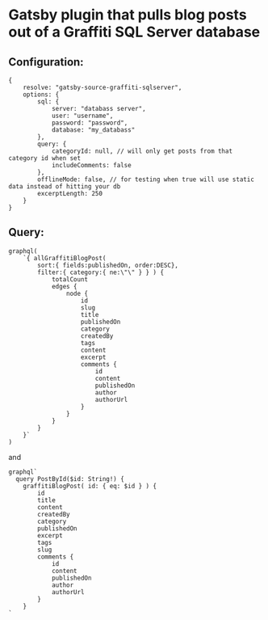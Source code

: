 # Gatsby plugin that pulls blog posts out of a Graffiti SQL Server database

## Configuration:

    {
    	resolve: "gatsby-source-graffiti-sqlserver",
      	options: {
      		sql: {
      			server: "databass server",
      			user: "username",
      			password: "password",
      			database: "my_databass"
      		},
      		query: {
      			categoryId: null, // will only get posts from that category id when set
      			includeComments: false
      		},
      		offlineMode: false, // for testing when true will use static data instead of hitting your db
      		excerptLength: 250
      	}
    }

## Query:

    graphql(
    	`{ allGraffitiBlogPost(
    		sort:{ fields:publishedOn, order:DESC},
    		filter:{ category:{ ne:\"\" } } ) {
    			totalCount
    			edges {
    				node {
    					id
    					slug
    					title
    					publishedOn
    					category
    					createdBy
    					tags
    					content
    					excerpt
    					comments {
          					id
          					content
          					publishedOn
          					author
          					authorUrl
          				}
    				}
    			}
    		}
    	}`
    )

and

    graphql`
      query PostById($id: String!) {
    	graffitiBlogPost( id: { eq: $id } ) {
    		id
    		title
    		content
    		createdBy
    		category
    		publishedOn
    		excerpt
    		tags
    		slug
    		comments {
          		id
          		content
          		publishedOn
          		author
          		authorUrl
          	}
    	}
    `

